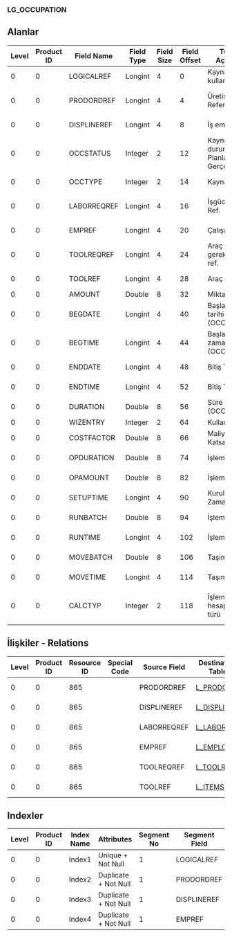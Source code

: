 ### LG_OCCUPATION

## Alanlar

**Level**|**Product ID**|**Field Name**|**Field Type**|**Field Size**|**Field Offset**|**Türkçe Açıklama**|**Expression**
-----|-----|-----|-----|-----|-----|-----|-----
0|0|LOGICALREF|Longint|4|0|Kaynak kullanımı|Resource Usage
0|0|PRODORDREF|Longint|4|4|Üretim Emri Referansı|Production Order Reference
0|0|DISPLINEREF|Longint|4|8|İş emri ref.|Work Order Reference
0|0|OCCSTATUS|Integer|2|12|Kaynak durumu ; 1 Planlanan; 2 Gerçekleşen|Resource Status ;1 Planned;2 Actual
0|0|OCCTYPE|Integer|2|14|Kaynak Tipi|Resource Type
0|0|LABORREQREF|Longint|4|16|İşgücü İhtiyacı Ref.|Labor Requirement Reference
0|0|EMPREF|Longint|4|20|Çalışan Ref.|Employee Reference
0|0|TOOLREQREF|Longint|4|24|Araç gereksinimi ref.|Tool Requirement Reference
0|0|TOOLREF|Longint|4|28|Araç ref.|Tool Reference
0|0|AMOUNT|Double|8|32|Miktar|Quantity
0|0|BEGDATE|Longint|4|40|Başlangıç tarihi (OCCSTATUS)|Start Date (OCCSTATUS)
0|0|BEGTIME|Longint|4|44|Başlangıç zamanı (OCCSTATUS)|Start Time (OCCSTATUS)
0|0|ENDDATE|Longint|4|48|Bitiş Tarihi|End Date (OCCSTATUS)
0|0|ENDTIME|Longint|4|52|Bitiş Tarihi|End Time (OCCSTATUS)
0|0|DURATION|Double|8|56|Süre (OCCSTATUS)|Duration (OCCSTATUS)
0|0|WIZENTRY|Integer|2|64|Kullanıcı girişi|User Entry
0|0|COSTFACTOR|Double|8|66|Maliyet Katsayısı|Cost Factor
0|0|OPDURATION|Double|8|74|İşlem süresi|Operation Duration
0|0|OPAMOUNT|Double|8|82|İşlem miktarı|Operation Quantity
0|0|SETUPTIME|Longint|4|90|Kurulum Zamanı |Fixed Setup Duration
0|0|RUNBATCH|Double|8|94|İşlem partisi|Operation Batch
0|0|RUNTIME|Longint|4|102|İşlem süresi|Operation Duration
0|0|MOVEBATCH|Double|8|106|Taşıma partisi|Transport Batch
0|0|MOVETIME|Longint|4|114|Taşıma süresi|Transport Duration
0|0|CALCTYP|Integer|2|118|İşlem süresi hesaplama türü|Operation Duration Calculation Type

## İlişkiler - Relations
**Level**|**Product ID**|**Resource ID**|**Special Code**|**Source Field**|**Destination Table**|**Destination Field**|**Relation Type**|**Extra Condition**
-----|-----|-----|-----|-----|-----|-----|-----|-----
0|0|865||PRODORDREF|[L_PRODORD](../LG_PRODORD "L_PRODORD")|LOGICALREF|one-to-one|
0|0|865||DISPLINEREF|[L_DISPLINE](../LG_DISPLINE "L_DISPLINE")|LOGICALREF|one-to-one|
0|0|865||LABORREQREF|[L_LABORREQ](../LG_LABORREQ "L_LABORREQ")|LOGICALREF|one-to-one|
0|0|865||EMPREF|[L_EMPLOYEE](../LG_EMPLOYEE "L_EMPLOYEE")|LOGICALREF|one-to-one|
0|0|865||TOOLREQREF|[L_TOOLREQ](../LG_TOOLREQ "L_TOOLREQ")|LOGICALREF|one-to-one|
0|0|865||TOOLREF|[L_ITEMS](../LG_ITEMS "L_ITEMS")|LOGICALREF|one-to-one|

## Indexler
**Level**|**Product ID**|**Index Name**|**Attributes**|**Segment No**|**Segment Field**|**Sense**
-----|-----|-----|-----|-----|-----|-----
0|0|Index1|Unique + Not Null|1|LOGICALREF|Ascending
0|0|Index2|Duplicate + Not Null|1|PRODORDREF|Ascending
0|0|Index3|Duplicate + Not Null|1|DISPLINEREF|Ascending
0|0|Index4|Duplicate + Not Null|1|EMPREF|Ascending
